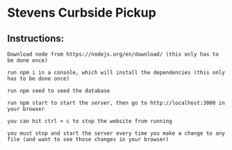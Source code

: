 # Stevens Curbside Pickup

## Instructions:
```
Download node from https://nodejs.org/en/download/ (this only has to be done once)
```
```
run npm i in a console, which will install the dependencies (this only has to be done once)
```
```
run npm seed to seed the database 
```
```
run npm start to start the server, then go to http://localhost:3000 in your browser
```
```
you can hit ctrl + c to stop the website from running
```
```
you must stop and start the server every time you make a change to any file (and want to see those changes in your browser)
```
